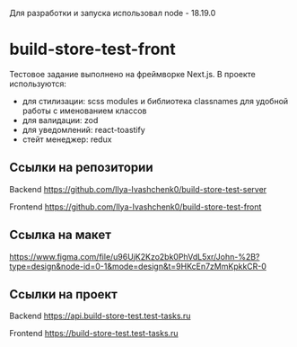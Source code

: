 Для разработки и запуска использовал node - 18.19.0

# build-store-test-front
Тестовое задание выполнено на фреймворке Next.js.
В проекте используются:
- для стилизации: scss modules и библиотека classnames для удобной работы с именованием классов
- для валидации: zod
- для уведомлений: react-toastify
- стейт менеджер: redux

## Ссылки на репозитории

Backend https://github.com/Ilya-Ivashchenk0/build-store-test-server

Frontend https://github.com/Ilya-Ivashchenk0/build-store-test-front

## Ссылка на макет

https://www.figma.com/file/u96UjK2Kzo2bk0PhVdL5xr/John-%2B?type=design&node-id=0-1&mode=design&t=9HKcEn7zMmKpkkCR-0

## Ссылки на проект

Backend https://api.build-store-test.test-tasks.ru

Frontend https://build-store-test.test-tasks.ru